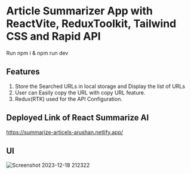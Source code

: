 # Article Summarizer App with ReactVite, ReduxToolkit, Tailwind CSS and Rapid API
Run npm i & npm run dev
## Features

1. Store the Searched URLs in local storage and Display the list of URLs
2. User can Easily copy the URL with copy URL feature.
3. Redux(RTK) used for the API Configuration.

## Deployed Link of React Summarize AI
https://summarize-articels-arushan.netlify.app/

## UI
![Screenshot 2023-12-18 212322](https://github.com/Arush16101999/React-SummarizeAI/assets/61136045/9307f69b-e8da-4456-a1b4-e25b990f9d06)
